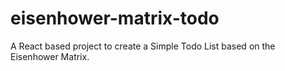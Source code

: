 # eisenhower-matrix-todo
A React based project to create a Simple Todo List based on the Eisenhower Matrix.
